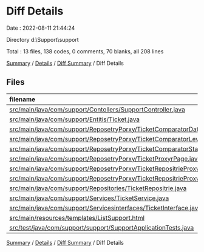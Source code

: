 # Diff Details

Date : 2022-08-11 21:44:24

Directory d:\\Support\\support

Total : 13 files,  138 codes, 0 comments, 70 blanks, all 208 lines

[Summary](results.md) / [Details](details.md) / [Diff Summary](diff.md) / Diff Details

## Files
| filename | language | code | comment | blank | total |
| :--- | :--- | ---: | ---: | ---: | ---: |
| [src/main/java/com/support/Contollers/SupportController.java](/src/main/java/com/support/Contollers/SupportController.java) | Java | 1 | 0 | 3 | 4 |
| [src/main/java/com/support/Entitis/Ticket.java](/src/main/java/com/support/Entitis/Ticket.java) | Java | 0 | 0 | 1 | 1 |
| [src/main/java/com/support/ReposetryPorxy/TicketComparatorDate.java](/src/main/java/com/support/ReposetryPorxy/TicketComparatorDate.java) | Java | 9 | 0 | 7 | 16 |
| [src/main/java/com/support/ReposetryPorxy/TicketComparatorLevel.java](/src/main/java/com/support/ReposetryPorxy/TicketComparatorLevel.java) | Java | 9 | 0 | 7 | 16 |
| [src/main/java/com/support/ReposetryPorxy/TicketComparatorStatus.java](/src/main/java/com/support/ReposetryPorxy/TicketComparatorStatus.java) | Java | 9 | 0 | 6 | 15 |
| [src/main/java/com/support/ReposetryPorxy/TicketProxyrPage.java](/src/main/java/com/support/ReposetryPorxy/TicketProxyrPage.java) | Java | 21 | 0 | 11 | 32 |
| [src/main/java/com/support/ReposetryPorxy/TicketRepositrieProxyFilter.java](/src/main/java/com/support/ReposetryPorxy/TicketRepositrieProxyFilter.java) | Java | 27 | 0 | 10 | 37 |
| [src/main/java/com/support/ReposetryPorxy/TicketRepositrieProxySort.java](/src/main/java/com/support/ReposetryPorxy/TicketRepositrieProxySort.java) | Java | 30 | 0 | 15 | 45 |
| [src/main/java/com/support/Repositories/TicketRepositrie.java](/src/main/java/com/support/Repositories/TicketRepositrie.java) | Java | 8 | 0 | 4 | 12 |
| [src/main/java/com/support/Services/TicketService.java](/src/main/java/com/support/Services/TicketService.java) | Java | 12 | 0 | 2 | 14 |
| [src/main/java/com/support/Servicesinterfaces/TicketInterface.java](/src/main/java/com/support/Servicesinterfaces/TicketInterface.java) | Java | 0 | 0 | 1 | 1 |
| [src/main/resources/templates/ListSupport.html](/src/main/resources/templates/ListSupport.html) | HTML | 2 | 0 | 3 | 5 |
| [src/test/java/com/support/support/SupportApplicationTests.java](/src/test/java/com/support/support/SupportApplicationTests.java) | Java | 10 | 0 | 0 | 10 |

[Summary](results.md) / [Details](details.md) / [Diff Summary](diff.md) / Diff Details